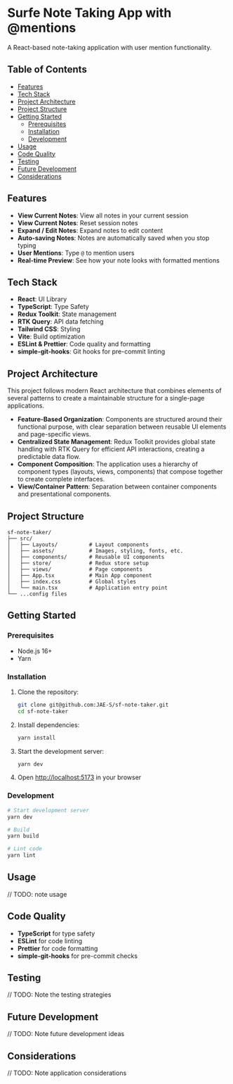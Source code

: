 # Surfe Note Taking App with @mentions

A React-based note-taking application with user mention functionality.

## Table of Contents

- [Features](#features)
- [Tech Stack](#tech-stack)
- [Project Architecture](#project-architecture)
- [Project Structure](#project-structure)
- [Getting Started](#getting-started)
  - [Prerequisites](#prerequisites)
  - [Installation](#installation)
  - [Development](#development)
- [Usage](#usage)
- [Code Quality](#code-quality)
- [Testing](#testing)
- [Future Development](#future-development)
- [Considerations](#considerations)

## Features

- **View Current Notes**: View all notes in your current session
- **View Current Notes**: Reset session notes
- **Expand / Edit Notes**: Expand notes to edit content
- **Auto-saving Notes**: Notes are automatically saved when you stop typing
- **User Mentions**: Type `@` to mention users
- **Real-time Preview**: See how your note looks with formatted mentions

## Tech Stack

- **React**: UI Library
- **TypeScript**: Type Safety
- **Redux Toolkit**: State management
- **RTK Query**: API data fetching
- **Tailwind CSS**: Styling
- **Vite**: Build optimization
- **ESLint & Prettier**: Code quality and formatting
- **simple-git-hooks**: Git hooks for pre-commit linting

## Project Architecture

This project follows modern React architecture that combines elements of several patterns to create a maintainable structure for a single-page applications.

- **Feature-Based Organization**: Components are structured around their functional purpose, with clear separation between reusable UI elements and page-specific views.
- **Centralized State Management**: Redux Toolkit provides global state handling with RTK Query for efficient API interactions, creating a predictable data flow.
- **Component Composition**: The application uses a hierarchy of component types (layouts, views, components) that compose together to create complete interfaces.
- **View/Container Pattern**: Separation between container components and presentational components.

## Project Structure

```
sf-note-taker/
├── src/
│   ├── Layouts/          # Layout components
│   ├── assets/           # Images, styling, fonts, etc.
│   ├── components/       # Reusable UI components
│   ├── store/            # Redux store setup
│   ├── views/            # Page components
│   ├── App.tsx           # Main App component
│   ├── index.css         # Global styles
│   └── main.tsx          # Application entry point
└── ...config files
```

## Getting Started

### Prerequisites

- Node.js 16+
- Yarn

### Installation

1. Clone the repository:

   ```bash
   git clone git@github.com:JAE-S/sf-note-taker.git
   cd sf-note-taker
   ```

2. Install dependencies:

   ```bash
   yarn install
   ```

3. Start the development server:

   ```bash
   yarn dev
   ```

4. Open [http://localhost:5173](http://localhost:5173) in your browser

### Development

```bash
# Start development server
yarn dev

# Build
yarn build

# Lint code
yarn lint
```

## Usage

// TODO: note usage

## Code Quality

- **TypeScript** for type safety
- **ESLint** for code linting
- **Prettier** for code formatting
- **simple-git-hooks** for pre-commit checks

## Testing

// TODO: Note the testing strategies

## Future Development

// TODO: Note future development ideas

## Considerations

// TODO: Note application considerations
